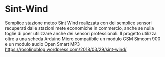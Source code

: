 # Sint-Wind
Semplice stazione meteo Sint Wind realizzata con dei semplice sensori recuperati dalle stazioni mete economiche in commercio, anche se nulla toglie di poer utilizzare anche dei sensori professionali. Il progetto utilizza oltre a una scheda Arduino Micro compatibile un modulo GSM Simcom 900 e un modulo audio Open Smart MP3
https://rosolinoblog.wordpress.com/2018/03/29/sint-wind/
